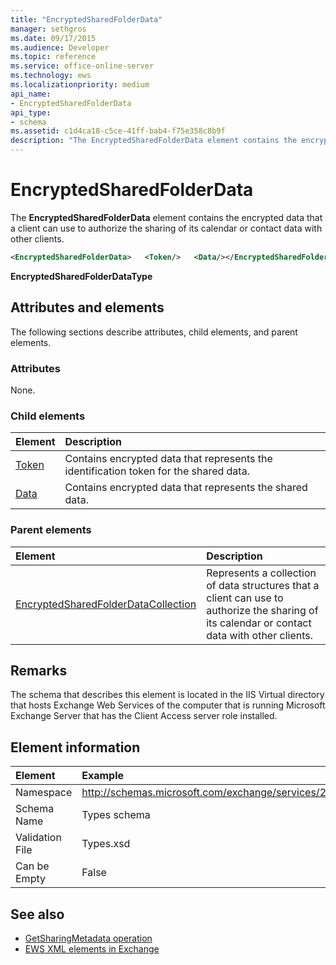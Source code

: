 ```yaml
---
title: "EncryptedSharedFolderData"
manager: sethgros
ms.date: 09/17/2015
ms.audience: Developer
ms.topic: reference
ms.service: office-online-server
ms.technology: ews
ms.localizationpriority: medium
api_name:
- EncryptedSharedFolderData
api_type:
- schema
ms.assetid: c1d4ca18-c5ce-41ff-bab4-f75e358c8b9f
description: "The EncryptedSharedFolderData element contains the encrypted data that a client can use to authorize the sharing of its calendar or contact data with other clients."
---
```


# EncryptedSharedFolderData

The **EncryptedSharedFolderData** element contains the encrypted data that a client can use to authorize the sharing of its calendar or contact data with other clients. 
  
```xml
<EncryptedSharedFolderData>   <Token/>   <Data/></EncryptedSharedFolderData>
```

 **EncryptedSharedFolderDataType**
## Attributes and elements

The following sections describe attributes, child elements, and parent elements.
  
### Attributes

None.
  
### Child elements

|**Element**|**Description**|
|:-----|:-----|
|[Token](token.md) <br/> |Contains encrypted data that represents the identification token for the shared data.  <br/> |
|[Data](data.md) <br/> |Contains encrypted data that represents the shared data.  <br/> |
   
### Parent elements

|**Element**|**Description**|
|:-----|:-----|
|[EncryptedSharedFolderDataCollection](encryptedsharedfolderdatacollection.md) <br/> |Represents a collection of data structures that a client can use to authorize the sharing of its calendar or contact data with other clients.  <br/> |
   
## Remarks

The schema that describes this element is located in the IIS Virtual directory that hosts Exchange Web Services of the computer that is running Microsoft Exchange Server that has the Client Access server role installed.
  
## Element information

| Element | Example |
|:-----|:-----|
|Namespace  <br/> |http://schemas.microsoft.com/exchange/services/2006/types  <br/> |
|Schema Name  <br/> |Types schema  <br/> |
|Validation File  <br/> |Types.xsd  <br/> |
|Can be Empty  <br/> |False  <br/> |
   
## See also

- [GetSharingMetadata operation](getsharingmetadata-operation.md)
- [EWS XML elements in Exchange](ews-xml-elements-in-exchange.md)

